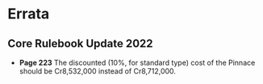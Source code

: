 # Errata

## Core Rulebook Update 2022

- **Page 223** The discounted (10%, for standard type) cost of the Pinnace should be Cr8,532,000 instead of Cr8,712,000.
